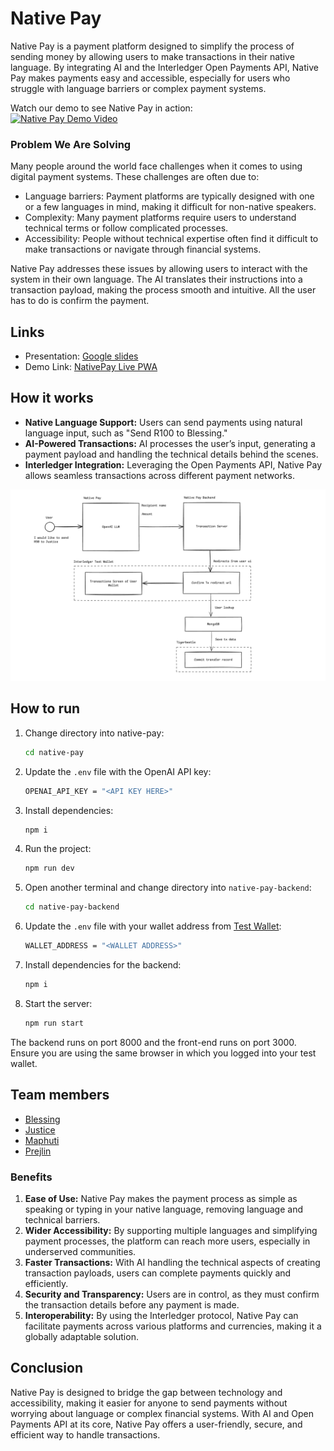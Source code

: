 
# Native Pay

Native Pay is a payment platform designed to simplify the process of sending money by allowing users to make transactions in their native language. By integrating AI and the Interledger Open Payments API, Native Pay makes payments easy and accessible, especially for users who struggle with language barriers or complex payment systems.

Watch our demo to see Native Pay in action:  
[![Native Pay Demo Video](https://img.youtube.com/vi/D7UL1uHWY-A/0.jpg)](https://www.youtube.com/watch?v=D7UL1uHWY-A)

### Problem We Are Solving

Many people around the world face challenges when it comes to using digital payment systems. These challenges are often due to:
- Language barriers: Payment platforms are typically designed with one or a few languages in mind, making it difficult for non-native speakers.
- Complexity: Many payment platforms require users to understand technical terms or follow complicated processes.
- Accessibility: People without technical expertise often find it difficult to make transactions or navigate through financial systems.

Native Pay addresses these issues by allowing users to interact with the system in their own language. The AI translates their instructions into a transaction payload, making the process smooth and intuitive. All the user has to do is confirm the payment.

## Links

* Presentation: [Google slides](https://docs.google.com/presentation/d/1-yY-g48OM9C6VUGOn8OyRgjIrmdTvfojEDjSFLWAG24/edit?usp=sharing)
* Demo Link: [NativePay Live PWA](https://native-pay.vercel.app/)

## How it works

- **Native Language Support:** Users can send payments using natural language input, such as "Send R100 to Blessing."
- **AI-Powered Transactions:** AI processes the user’s input, generating a payment payload and handling the technical details behind the scenes.
- **Interledger Integration:** Leveraging the Open Payments API, Native Pay allows seamless transactions across different payment networks.

![Architecture Diagram](./assets/architecture.png)


## How to run

1. Change directory into native-pay:
   ```bash
   cd native-pay
   ```

2. Update the `.env` file with the OpenAI API key:
   ```bash
   OPENAI_API_KEY = "<API KEY HERE>"
   ```

3. Install dependencies:
   ```bash
   npm i
   ```

4. Run the project:
   ```bash
   npm run dev
   ```

5. Open another terminal and change directory into `native-pay-backend`:
   ```bash
   cd native-pay-backend
   ```

6. Update the `.env` file with your wallet address from [Test Wallet](https://wallet.interledger-test.dev/):
   ```bash
   WALLET_ADDRESS = "<WALLET ADDRESS>"
   ```

7. Install dependencies for the backend:
   ```bash
   npm i
   ```

8. Start the server:
   ```bash
   npm run start
   ```

The backend runs on port 8000 and the front-end runs on port 3000. Ensure you are using the same browser in which you logged into your test wallet.


## Team members

* [Blessing](https://github.com/Blssngx)
* [Justice](https://github.com/JusticeMuch)
* [Maphuti](https://github.com/Maphuti-Shilabje)
* [Prejlin](https://github.com/PrejlinN)

### Benefits
1. **Ease of Use:** Native Pay makes the payment process as simple as speaking or typing in your native language, removing language and technical barriers.
2. **Wider Accessibility:** By supporting multiple languages and simplifying payment processes, the platform can reach more users, especially in underserved communities.
3. **Faster Transactions:** With AI handling the technical aspects of creating transaction payloads, users can complete payments quickly and efficiently.
4. **Security and Transparency:** Users are in control, as they must confirm the transaction details before any payment is made.
5. **Interoperability:** By using the Interledger protocol, Native Pay can facilitate payments across various platforms and currencies, making it a globally adaptable solution.

## Conclusion
Native Pay is designed to bridge the gap between technology and accessibility, making it easier for anyone to send payments without worrying about language or complex financial systems. With AI and Open Payments API at its core, Native Pay offers a user-friendly, secure, and efficient way to handle transactions.
